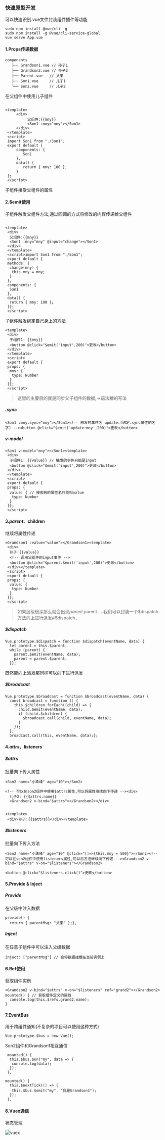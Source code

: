 ### 快速原型开发

可以快速识别.vue文件封装组件插件等功能
```
sudo npm install @vue/cli -g
sudo npm install -g @vue/cli-service-global
vue serve App.vue
```
#### 1.Props传递数据
```
components
   ├── Grandson1.vue // 孙子1
   ├── Grandson2.vue // 孙子2
   ├── Parent.vue   // 父亲
   ├── Son1.vue     // 儿子1
   └── Son2.vue     // 儿子2
```

在父组件中使用儿子组件
```

<template>
     <div>
          父组件:{{mny}}
          <Son1 :mny="mny"></Son1>
     </div>
 </template>
 <script>
 import Son1 from "./Son1";
 export default {
     components: {
        Son1
     },
     data() {
        return { mny: 100 };
     }
 };
 </script>
```

子组件接受父组件的属性

#### 2.$emit使用

子组件触发父组件方法,通过回调的方式将修改的内容传递给父组件
```

<template>
 <div>
  父组件:{{mny}}
  <Son1 :mny="mny" @input="change"></Son1>
 </div>
 </template>
 <script>import Son1 from "./Son1";
 export default {
 methods: {
  change(mny) {
   this.mny = mny;
  }
 },
 components: {
  Son1
 },
 data() {
  return { mny: 100 };
 }};
 </script>
```

子组件触发绑定自己身上的方法
```
<template>
 <div>
  子组件1: {{mny}}
  <button @click="$emit('input',200)">更改</button>
 </div>
 </template>
 <script>
 export default {
 props: {
  mny: {
   type: Number
  }
 }};
 </script>
```
>这里的主要目的就是同步父子组件的数据,->语法糖的写法
##### .sync
```
<Son1 :mny.sync="mny"></Son1><!-- 触发的事件名 update:(绑定.sync属性的名字) --><button @click="$emit('update:mny',200)">更改</button>
```
##### v-model
```
<Son1 v-model="mny"></Son1><template>
 <div>
  子组件1: {{value}} // 触发的事件只能是input
  <button @click="$emit('input',200)">更改</button>
 </div>
 </template>
 <script>
 export default {
 props: {
  value: { // 接收到的属性名只能叫value
   type: Number
  }
 }};
 </script>
```
#### 3.$parent、$children

继续将属性传递
```
<Grandson1 :value="value"></Grandson1><template>
 <div>
  孙子:{{value}}
  <!-- 调用父组件的input事件 -->
  <button @click="$parent.$emit('input',200)">更改</button>
 </div></template>
 <script>
 export default {
 props: {
  value: {
   type: Number
  }
 }};
 </script>
```
>如果层级很深那么就会出现$parent.$parent.....我们可以封装一个$dispatch方法向上进行派发#$dispatch、

##### $dispatch
```
Vue.prototype.$dispatch = function $dispatch(eventName, data) {
  let parent = this.$parent;
  while (parent) {
    parent.$emit(eventName, data);
    parent = parent.$parent;
  }};
```

既然能向上派发那同样可以向下进行派发
##### $broadcast
```
Vue.prototype.$broadcast = function $broadcast(eventName, data) {
  const broadcast = function () {
    this.$children.forEach((child) => {
      child.$emit(eventName, data);
      if (child.$children) {
        $broadcast.call(child, eventName, data);
      }
    });
  };
  broadcast.call(this, eventName, data);};
```
#### 4.$attrs、$listeners
##### $attrs

批量向下传入属性
```
<Son2 name="小珠峰" age="10"></Son2>

<!-- 可以在son2组件中使用$attrs属性,可以将属性继续向下传递 --><div>
  儿子2: {{$attrs.name}}
  <Grandson2 v-bind="$attrs"></Grandson2></div>


<template>
 <div>孙子:{{$attrs}}</div></template>
```
##### $listeners

批量向下传入方法
```
<Son2 name="小珠峰" age="10" @click="()=>{this.mny = 500}"></Son2><!-- 可以在son2组件中使用listeners属性,可以将方法继续向下传递 --><Grandson2 v-bind="$attrs" v-on="$listeners"></Grandson2>

<button @click="$listeners.click()">更改</button>
```
#### 5.Provide & Inject
##### Provide

在父级中注入数据
```
provide() {
  return { parentMsg: "父亲" };},
```
##### Inject

在任意子组件中可以注入父级数据
```
inject: ["parentMsg"] // 会将数据挂载在当前实例上
```
#### 6.Ref使用

获取组件实例
```
<Grandson2 v-bind="$attrs" v-on="$listeners" ref="grand2"></Grandson2>
mounted() { // 获取组件定义的属性
  console.log(this.$refs.grand2.name);
}
```
#### 7.EventBus

用于跨组件通知(不复杂的项目可以使用这种方式)
```
Vue.prototype.$bus = new Vue();
```

Son2组件和Grandson1相互通信
```
 mounted() {
  this.$bus.$on("my", data => {
   console.log(data);
  });
 },
```

```
mounted() {
  this.$nextTick(() => {
   this.$bus.$emit("my", "我是Grandson1");
  });
 },
```
#### 8.Vuex通信

状态管理 

![vuex](https://vuex.vuejs.org/vuex.png "vuex")
 
 <comment-comment/> 
 
 
 <comment-comment/> 
 
 
 <comment-comment/> 
 